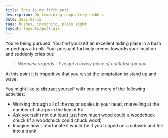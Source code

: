 ```yaml
---
title: This is my fifth post.
description: On remaining completely hidden.
date: 2021-02-15
tags: bushes, incognito, plain sight
layout: layouts/post.njk
---
```

You're being pursued. You find yourself an excellent hiding place in a bush or perhaps a trunk. Your pursuant furtively creeps towards your location and suddenly cries out: 

>*Warmest regards - I've got a lovely piece of cuttlefish for you.*

At this point it is imperitive that you resist the temptation to stand up and wave.

You might like to distract yourself with one or more of the following activities:
- Working through all of the major scales in your head, marvelling at the number of sharps in the key of F♯
- Ask yourself (not out loud) just how much wood could a woodchuck chuck (if a woodchuck could chuck wood)
- Imagine how unfortunate it would be if you tripped on a cobweb and fell into a trunk

